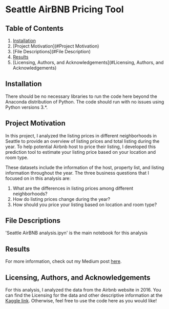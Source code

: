 # Seattle AirBNB Pricing Tool

## Table of Contents
1. [Installation](#Installation)
2. [Project Motivation](#Project Motivation)
3. [File Descriptions](#File Description)
4. [Results](#Results)
5. [Licensing, Authors, and Acknowledgements](#Licensing, Authors, and Acknowledgements)

## Installation

There should be no necessary libraries to run the code here beyond the Anaconda distribution of Python. The code should run with no issues using Python versions 3.*.

## Project Motivation

In this project, I analyzed the listing prices in different neighborhoods in Seattle to provide an overview of listing prices and total listing during the year. To help potential Airbnb host to price their listing, I developed this prediction tool to estimate your listing price based on your location and room type. 

These datasets include the information of the host, property list, and listing information throughout the year. The three business questions that I focused on in this analysis are:

1.	What are the differences in listing prices among different neighborhoods?
2.	How do listing prices change during the year?
3.	How should you price your listing based on location and room type?

## File Descriptions
'Seattle AirBNB analysis.ipyn' is the main notebook for this analysis

## Results
For more information, check out my Medium post [here](https://drboli.medium.com/thinking-about-listing-your-airbnb-in-seattle-check-out-this-pricing-tool-first-3f42f42f33ec).

## Licensing, Authors, and Acknowledgements
For this analysis, I analyzed the data from the Airbnb website in 2016. You can find the Licensing for the data and other descriptive information at the [Kaggle link](https://www.kaggle.com/airbnb/seattle). Otherwise, feel free to use the code here as you would like!
